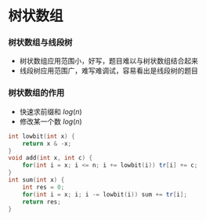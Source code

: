 # 树状数组

### 树状数组与线段树
* 树状数组应用范围小，好写，题目难以与树状数组结合起来
* 线段树应用范围广，难写难调试，容易看出是线段树的题目
  
### 树状数组的作用
* 快速求前缀和 $log(n)$
* 修改某一个数 $log(n)$
  
``` C++
int lowbit(int x) {
    return x & -x;
}
void add(int x, int c) {
    for(int i = x; i <= n; i += lowbit(i)) tr[i] += c;
}
int sum(int x) {
    int res = 0;
    for(int i = x; i; i -= lowbit(i)) sum += tr[i]; 
    return res;
}
```